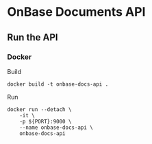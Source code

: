 # OnBase Documents API

## Run the API

### Docker

Build

```shell
docker build -t onbase-docs-api .
```

Run
```shell
docker run --detach \
    -it \
    -p ${PORT}:9000 \
    --name onbase-docs-api \
    onbase-docs-api
```
